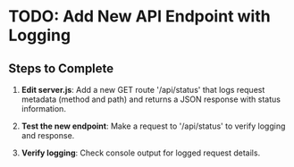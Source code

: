 # TODO: Add New API Endpoint with Logging

## Steps to Complete

1. **Edit server.js**: Add a new GET route '/api/status' that logs request metadata (method and path) and returns a JSON response with status information.

2. **Test the new endpoint**: Make a request to '/api/status' to verify logging and response.

3. **Verify logging**: Check console output for logged request details.
